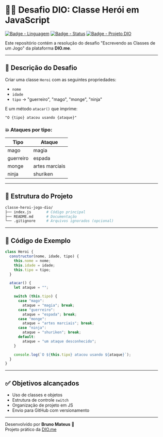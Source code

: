 # 🧙‍♂️ Desafio DIO: Classe Herói em JavaScript

[![Badge - Linguagem](https://img.shields.io/badge/JavaScript-yellow?style=for-the-badge&logo=javascript)](https://developer.mozilla.org/pt-BR/docs/Web/JavaScript)
[![Badge - Status](https://img.shields.io/badge/Status-Concluído-brightgreen?style=for-the-badge)]()
[![Badge - Projeto DIO](https://img.shields.io/badge/DIO-Projeto-blueviolet?style=for-the-badge&logo=github)](https://dio.me)

Este repositório contém a resolução do desafio "Escrevendo as Classes de um Jogo" da plataforma **DIO.me**.

---

## 📌 Descrição do Desafio

Criar uma classe `Heroi` com as seguintes propriedades:

- `nome`
- `idade`
- `tipo` → "guerreiro", "mago", "monge", "ninja"

E um método `atacar()` que imprime:

```
"O {tipo} atacou usando {ataque}"
```

### 💥 Ataques por tipo:

| Tipo      | Ataque           |
|-----------|------------------|
| mago      | magia            |
| guerreiro | espada           |
| monge     | artes marciais   |
| ninja     | shuriken         |

---

## 📂 Estrutura do Projeto

```bash
classe-heroi-jogo-dio/
├── index.js       # Código principal
├── README.md      # Documentação
└── .gitignore     # Arquivos ignorados (opcional)
```

---

## 🧠 Código de Exemplo

```javascript
class Heroi {
  constructor(nome, idade, tipo) {
    this.nome = nome;
    this.idade = idade;
    this.tipo = tipo;
  }

  atacar() {
    let ataque = "";

    switch (this.tipo) {
      case "mago":
        ataque = "magia"; break;
      case "guerreiro":
        ataque = "espada"; break;
      case "monge":
        ataque = "artes marciais"; break;
      case "ninja":
        ataque = "shuriken"; break;
      default:
        ataque = "um ataque desconhecido";
    }

    console.log(`O ${this.tipo} atacou usando ${ataque}`);
  }
}
```

---

## ✅ Objetivos alcançados

- Uso de classes e objetos
- Estrutura de controle `switch`
- Organização de projeto em JS
- Envio para GitHub com versionamento

---

Desenvolvido por **Bruno Mateus** 🚀  
Projeto prático da [DIO.me](https://dio.me)